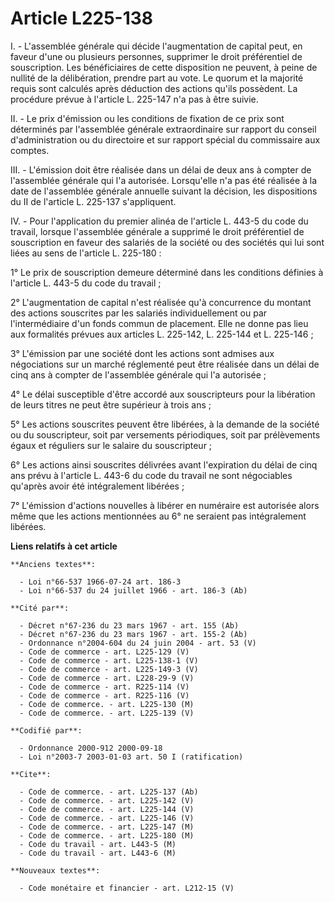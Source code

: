 # Article L225-138

I. - L'assemblée générale qui décide l'augmentation de capital peut, en faveur d'une ou plusieurs personnes, supprimer le
droit préférentiel de souscription. Les bénéficiaires de cette disposition ne peuvent, à peine de nullité de la délibération,
prendre part au vote. Le quorum et la majorité requis sont calculés après déduction des actions qu'ils possèdent. La
procédure prévue à l'article L. 225-147 n'a pas à être suivie.

II. - Le prix d'émission ou les conditions de fixation de ce prix sont déterminés par l'assemblée générale extraordinaire sur
rapport du conseil d'administration ou du directoire et sur rapport spécial du commissaire aux comptes.

III. - L'émission doit être réalisée dans un délai de deux ans à compter de l'assemblée générale qui l'a autorisée.
Lorsqu'elle n'a pas été réalisée à la date de l'assemblée générale annuelle suivant la décision, les dispositions du II de
l'article L. 225-137 s'appliquent.

IV. - Pour l'application du premier alinéa de l'article L. 443-5 du code du travail, lorsque l'assemblée générale a supprimé
le droit préférentiel de souscription en faveur des salariés de la société ou des sociétés qui lui sont liées au sens de
l'article L. 225-180 :

1° Le prix de souscription demeure déterminé dans les conditions définies à l'article L. 443-5 du code du travail ;

2° L'augmentation de capital n'est réalisée qu'à concurrence du montant des actions souscrites par les salariés
individuellement ou par l'intermédiaire d'un fonds commun de placement. Elle ne donne pas lieu aux formalités prévues aux
articles L. 225-142, L. 225-144 et L. 225-146 ;

3° L'émission par une société dont les actions sont admises aux négociations sur un marché réglementé peut être réalisée dans
un délai de cinq ans à compter de l'assemblée générale qui l'a autorisée ;

4° Le délai susceptible d'être accordé aux souscripteurs pour la libération de leurs titres ne peut être supérieur à trois
ans ;

5° Les actions souscrites peuvent être libérées, à la demande de la société ou du souscripteur, soit par versements
périodiques, soit par prélèvements égaux et réguliers sur le salaire du souscripteur ;

6° Les actions ainsi souscrites délivrées avant l'expiration du délai de cinq ans prévu à l'article L. 443-6 du code du
travail ne sont négociables qu'après avoir été intégralement libérées ;

7° L'émission d'actions nouvelles à libérer en numéraire est autorisée alors même que les actions mentionnées au 6° ne
seraient pas intégralement libérées.

**Liens relatifs à cet article**

	**Anciens textes**:

	  - Loi n°66-537 1966-07-24 art. 186-3
	  - Loi n°66-537 du 24 juillet 1966 - art. 186-3 (Ab)

	**Cité par**:

	  - Décret n°67-236 du 23 mars 1967 - art. 155 (Ab)
	  - Décret n°67-236 du 23 mars 1967 - art. 155-2 (Ab)
	  - Ordonnance n°2004-604 du 24 juin 2004 - art. 53 (V)
	  - Code de commerce - art. L225-129 (V)
	  - Code de commerce - art. L225-138-1 (V)
	  - Code de commerce - art. L225-149-3 (V)
	  - Code de commerce - art. L228-29-9 (V)
	  - Code de commerce - art. R225-114 (V)
	  - Code de commerce - art. R225-116 (V)
	  - Code de commerce. - art. L225-130 (M)
	  - Code de commerce. - art. L225-139 (V)

	**Codifié par**:

	  - Ordonnance 2000-912 2000-09-18
	  - Loi n°2003-7 2003-01-03 art. 50 I (ratification)

	**Cite**:

	  - Code de commerce. - art. L225-137 (Ab)
	  - Code de commerce. - art. L225-142 (V)
	  - Code de commerce. - art. L225-144 (V)
	  - Code de commerce. - art. L225-146 (V)
	  - Code de commerce. - art. L225-147 (M)
	  - Code de commerce. - art. L225-180 (M)
	  - Code du travail - art. L443-5 (M)
	  - Code du travail - art. L443-6 (M)

	**Nouveaux textes**:

	  - Code monétaire et financier - art. L212-15 (V)
